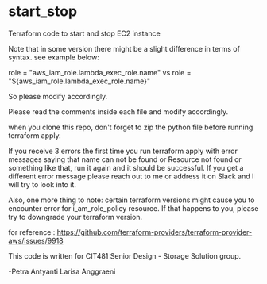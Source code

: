 # start_stop
Terraform code to start and stop EC2 instance

Note that in some version there might be a slight difference in terms of syntax.
see example below:


role = "aws_iam_role.lambda_exec_role.name" vs role = "${aws_iam_role.lambda_exec_role.name}"

So please modify accordingly.

Please read the comments inside each file and modify accordingly.

when you clone this repo, don't forget to zip the python file before running terraform apply.

If you receive 3 errors the first time you run terraform apply with error messages saying that name can not be found or Resource not found or something like that, run it again and it should be successful. If you get a different error message please reach out to me or address it on Slack and I will try to look into it. 

Also, one more thing to note: certain terraform versions might cause you to encounter error for i_am_role_policy resource. If that happens to you, please try to downgrade your terraform version.

for reference : https://github.com/terraform-providers/terraform-provider-aws/issues/9918

This code is written for CIT481 Senior Design - Storage Solution group.

-Petra Antyanti Larisa Anggraeni
